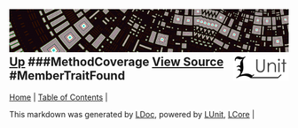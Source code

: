 ![](../Content/LUnit-banner-small.png "")
[<img align="right" src="../Content/LUnit-logo-small.png">](../../README.md)
[Up](MethodCoverage.md)
###MethodCoverage
[View Source](../Coverage/MethodCoverage.cs)
#MemberTraitFound
---

[Home](../../README.md) | [Table of Contents](../../TableOfContents.md) | 


This markdown was generated by [LDoc](https://github.com/CodeSingularity/LDoc), powered by [LUnit](https://github.com/CodeSingularity/LUnit), [LCore](https://github.com/CodeSingularity/LCore) | 

